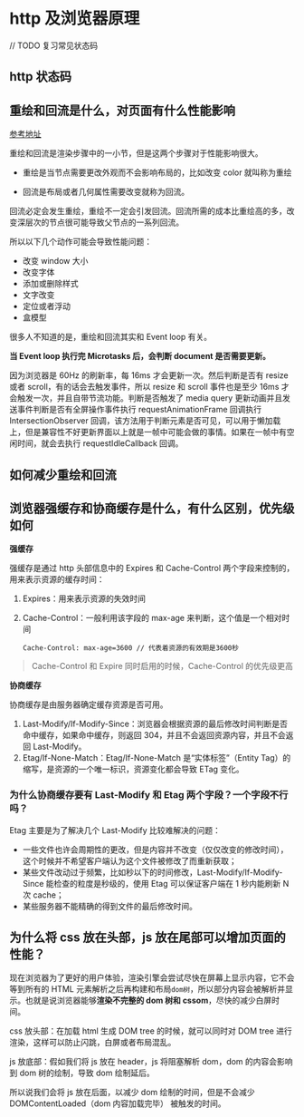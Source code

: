 # http 及浏览器原理

// TODO 复习常见状态码

## http 状态码

## 重绘和回流是什么，对页面有什么性能影响

[参考地址](https://zhuanlan.zhihu.com/p/286021449)

重绘和回流是渲染步骤中的一小节，但是这两个步骤对于性能影响很大。

- 重绘是当节点需要更改外观而不会影响布局的，比如改变 color 就叫称为重绘

- 回流是布局或者几何属性需要改变就称为回流。

回流必定会发生重绘，重绘不一定会引发回流。回流所需的成本比重绘高的多，改变深层次的节点很可能导致父节点的一系列回流。

所以以下几个动作可能会导致性能问题：

- 改变 window 大小
- 改变字体
- 添加或删除样式
- 文字改变
- 定位或者浮动
- 盒模型

很多人不知道的是，重绘和回流其实和 Event loop 有关。

**当 Event loop 执行完 Microtasks 后，会判断 document 是否需要更新。**

因为浏览器是 60Hz 的刷新率，每 16ms 才会更新一次。然后判断是否有 resize 或者 scroll，有的话会去触发事件，所以 resize 和 scroll 事件也是至少 16ms 才会触发一次，并且自带节流功能。判断是否触发了 media query 更新动画并且发送事件判断是否有全屏操作事件执行 requestAnimationFrame 回调执行 IntersectionObserver 回调，该方法用于判断元素是否可见，可以用于懒加载上，但是兼容性不好更新界面以上就是一帧中可能会做的事情。如果在一帧中有空闲时间，就会去执行 requestIdleCallback 回调。

## 如何减少重绘和回流

## 浏览器强缓存和协商缓存是什么，有什么区别，优先级如何

**强缓存**

强缓存是通过 http 头部信息中的 Expires 和 Cache-Control 两个字段来控制的，用来表示资源的缓存时间：

1. Expires：用来表示资源的失效时间
2. Cache-Control：一般利用该字段的 max-age 来判断，这个值是一个相对时间

   ```
   Cache-Control: max-age=3600 // 代表着资源的有效期是3600秒
   ```

> Cache-Control 和 Expire 同时启用的时候，Cache-Control 的优先级更高

**协商缓存**

协商缓存是由服务器确定缓存资源是否可用。

1. Last-Modify/If-Modify-Since：浏览器会根据资源的最后修改时间判断是否命中缓存，如果命中缓存，则返回 304，并且不会返回资源内容，并且不会返回 Last-Modify。
2. Etag/If-None-Match：Etag/If-None-Match 是“实体标签”（Entity Tag）的缩写，是资源的一个唯一标识，资源变化都会导致 ETag 变化。

### 为什么协商缓存要有 Last-Modify 和 Etag 两个字段？一个字段不行吗？

Etag 主要是为了解决几个 Last-Modify 比较难解决的问题：

- 一些文件也许会周期性的更改，但是内容并不改变（仅仅改变的修改时间），这个时候并不希望客户端认为这个文件被修改了而重新获取；
- 某些文件改动过于频繁，比如秒以下的时间修改，Last-Modify/If-Modify-Since 能检查的粒度是秒级的，使用 Etag 可以保证客户端在 1 秒内能刷新 N 次 cache；
- 某些服务器不能精确的得到文件的最后修改时间。

## 为什么将 css 放在头部，js 放在尾部可以增加页面的性能？

现在浏览器为了更好的用户体验，渲染引擎会尝试尽快在屏幕上显示内容，它不会等到所有的 HTML 元素解析之后再构建和布局`dom树`，所以部分内容会被解析并显示。也就是说浏览器能够**渲染不完整的 dom 树和 cssom**，尽快的减少白屏时间。

css 放头部：在加载 html 生成 DOM tree 的时候，就可以同时对 DOM tree 进行渲染，这样可以防止闪跳，白屏或者布局混乱。

js 放底部：假如我们将 js 放在 header，js 将阻塞解析 dom，dom 的内容会影响到 dom 树的绘制，导致 dom 绘制延后。

所以说我们会将 js 放在后面，以减少 dom 绘制的时间，但是不会减少 DOMContentLoaded（dom 内容加载完毕） 被触发的时间。

